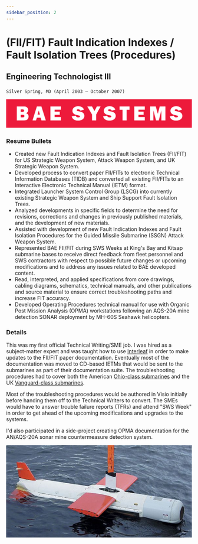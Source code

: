 ```yaml
---
sidebar_position: 2
---
```


# (FII/FIT) Fault Indication Indexes / Fault Isolation Trees (Procedures)
## Engineering Technologist III
`Silver Spring, MD (April 2003 – October 2007)`

![BAE Systems](../img/bae_systems.svg)

### Resume Bullets

- Created new Fault Indication Indexes and Fault Isolation Trees (FII/FIT) for US Strategic Weapon System, Attack
Weapon System, and UK Strategic Weapon System.
- Developed process to convert paper FII/FITs to electronic Technical Information Databases (TIDB) and converted all
existing FII/FITs to an Interactive Electronic Technical Manual (IETM) format.
- Integrated Launcher System Control Group (LSCG) into currently existing Strategic Weapon System and Ship
Support Fault Isolation Trees.
- Analyzed developments in specific fields to determine the need for revisions, corrections and changes in previously
published materials, and the development of new materials.
- Assisted with development of new Fault Indication Indexes and Fault Isolation Procedures for the Guided Missile
Submarine (SSGN) Attack Weapon System.
- Represented BAE FII/FIT during SWS Weeks at King's Bay and Kitsap submarine bases to receive direct feedback
from fleet personnel and SWS contractors with respect to possible future changes or upcoming modifications and to
address any issues related to BAE developed content.
- Read, interpreted, and applied specifications from core drawings, cabling diagrams, schematics, technical manuals,
and other publications and source material to ensure correct troubleshooting paths and increase FIT accuracy.
- Developed Operating Procedures technical manual for use with Organic Post Mission Analysis (OPMA) workstations
following an AQS-20A mine detection SONAR deployment by MH-60S Seahawk helicopters.

### Details

This was my first official Technical Writing/SME job.
I was hired as a subject-matter expert and was taught how to use [Interleaf](https://en.wikipedia.org/wiki/Interleaf) in order to make updates to the FII/FIT paper documentation.
Eventually most of the documentation was moved to CD-based IETMs that would be sent to the submarines as part of their documentation suite.
The troubleshooting procedures had to cover both the American [Ohio-class submarines](https://en.wikipedia.org/wiki/Ohio-class_submarine) and the UK [Vanguard-class submarines](https://en.wikipedia.org/wiki/Vanguard-class_submarine).

Most of the troubleshooting procedures would be authored in Visio initially before handing them off to the Technical Writers to convert.
The SMEs would have to answer trouble failure reports (TFRs) and attend "SWS Week" in order to get ahead of the upcoming modifications and upgrades to the systems.

I'd also participated in a side-project creating OPMA documentation for the AN/AQS-20A sonar mine countermeasure detection system.

![](../img/an_aqs_20.jpg)